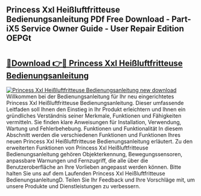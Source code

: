 ## Princess Xxl Heißluftfritteuse Bedienungsanleitung PDf Free Download - Part-iX5 Service Owner Guide - User Repair Edition OEPGt

# <h2><a href="http://df3hts4.blite.top/?on=Princess+Xxl+Hei%c3%9fluftfritteuse+Bedienungsanleitung">🔗Download 👉🔴 Princess Xxl Heißluftfritteuse Bedienungsanleitung</a></h2>

[![Princess Xxl Heißluftfritteuse Bedienungsanleitung new download](https://i.imgur.com/lujVjoI.png)](http://df3hts4.blite.top/?on=Princess+Xxl+Hei%c3%9fluftfritteuse+Bedienungsanleitung)
Willkommen bei der Bedienungsanleitung für Ihr neu eingerichtetes Princess Xxl Heißluftfritteuse Bedienungsanleitung. Dieser umfassende Leitfaden soll Ihnen den Einstieg in Ihr Produkt erleichtern und Ihnen ein gründliches Verständnis seiner Merkmale, Funktionen und Fähigkeiten vermitteln. Sie finden klare Anweisungen für Installation, Verwendung, Wartung und Fehlerbehebung. Funktionen und Funktionalität In diesem Abschnitt werden die verschiedenen Funktionen und Funktionen Ihres neuen Princess Xxl Heißluftfritteuse Bedienungsanleitung erläutert. Zu den erweiterten Funktionen von Princess Xxl Heißluftfritteuse Bedienungsanleitung gehören Objekterkennung, Bewegungssensoren, anpassbare Warnungen und Fernzugriff, die alle über die Benutzeroberfläche an Ihre Vorlieben angepasst werden können. Bitte halten Sie uns auf dem Laufenden Princess Xxl Heißluftfritteuse BedienungsanleitungD. Teilen Sie Ihr Feedback und Ihre Vorschläge mit, um unsere Produkte und Dienstleistungen zu verbessern.
